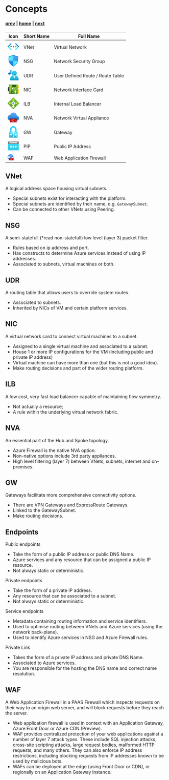 # Concepts

#### [prev](./why.md) | [home](./welcome.md)  | [next](./basics.md)

Icon | Short Name | Full Name
--|--|--
![vnet icon](svg/virtualnetworks.svg)       | VNet | Virtual Network
![nsg icon](svg/networksecuritygroups.svg)  | NSG | Network Security Group
![udr icon](svg/routetables.svg)            | UDR | User Defined Route / Route Table
![nic icon](svg/networkinterfaces.svg)      | NIC | Network Interface Card
![ilb icon](svg/loadbalancers.svg)          | ILB | Internal Load Balancer
![nva icon](svg/azurefirewalls.svg)         | NVA | Network Virtual Appliance
![gw icon](svg/virtualnetworkgateways.svg)  | GW | Gateway
![gw icon](svg/publicipaddresses.svg)       | PIP | Public IP Address
![waf icon](png/waf-icon.png) | WAF | Web Application Firewall

## VNet 
A logical address space housing virtual subnets. 
- Special subnets exist for interacting with the platform.
- Special subnets are identified by their name, e.g. `GatewaySubnet`.
- Can be connected to other VNets using Peering.

## NSG
A semi-statefull (*read non-statefull) low level (layer 3) packet filter. 
- Rules based on ip address and port. 
- Has constructs to determine Azure services instead of using IP addresses. 
- Associated to subnets, virtual machines or both.

## UDR
A routing table that allows users to override system routes.
- Associated to subnets.
- Inherited by NICs of VM and certain platform services.

## NIC
A virtual network card to connect virtual machines to a subnet.
- Assigned to a single virtual machine and associated to a subnet.
- House 1 or more IP configurations for the VM (including public and private IP address)
- Virtual machine can have more than one (but this is not a good idea).
- Make routing decisions and part of the wider routing platform.

## ILB
A low cost, very fast load balancer capable of maintaining flow symmetry.
- Not actually a resource;
- A rule within the underlying virtual network fabric.

## NVA
An essential part of the Hub and Spoke topology.
- Azure Firewall is the native NVA option.
- Non-native options include 3rd party appliances.
- High level filtering (layer 7) between VNets, subnets, internet and on-premises. 

## GW
Gateways facilitate more comprehensive connectivity options.
- There are VPN Gateways and ExpressRoute Gateways.
- Linked to the GatewaySubnet.
- Make routing decisions.

## Endpoints

Public endpoints
- Take the form of a public IP address or public DNS Name.
- Azure services and any resource that can be assigned a public IP resource.
- Not always static or deterministic.

Private endpoints
- Take the form of a private IP address.
- Any resource that can be associated to a subnet.
- Not always static or deterministic.

Service endpoints
- Metadata containing routing information and service identifiers.
- Used to optimise routing between VNets and Azure services (using the network back-plane).
- Used to identify Azure services in NSG and Azure Firewall rules.  

Private Link
- Takes the form of a private IP address and private DNS Name.
- Associated to Azure services.
- You are responsible for the hosting the DNS name and correct name resolution.

 ## WAF
 A Web Application Firewall in a PAAS Firewall which inspects requests on their way to an origin web server, and will block requests before they reach the server.
- Web application firewall is used in context with an Application Gateway, Azure Front Door or Azure CDN (Preview).
- WAF provides centralized protection of your web applications against a number of layer 7 attack types. These include SQL injection attacks, cross-site scripting attacks, large request bodies, malformed HTTP requests, and many others. They can also enforce IP address restrictions, including blocking requests from IP addresses known to be used by malicious bots.
- WAFs can be deployed at the edge (using Front Door or CDN), or regionally on an Application Gateway instance.
